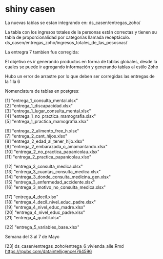 # shiny casen

La nuevas tablas se estan integrando en:
ds_casen/entregas_zoho/

La tabla con los ingresos totales de la personas están correctas y tienen su tabla de proporcionalidad por categorías llamada receptáculo.\
ds_casen/entregas_zoho/ingresos_totales_de_las_pesosnas/


La entregra 7 tambien fue corregida:


El objetivo es ir generando productos en forma de tablas globales, desde la cuales se puede ir agregando información y generando tablas al estilo Zoho

Hubo un error de arrastre por lo que deben ser corregidas las entregas de la 1 la 6

Nomenclatura de tablas en postgres:

 [1] "entrega_1_consulta_mental.xlsx"            
 [2] "entrega_1_discapacidad.xlsx"               
 [3] "entrega_1_lugar_consulta_mental.xlsx"      
 [4] "entrega_1_no_practica_mamografia.xlsx"     
 [5] "entrega_1_practica_mamografia.xlsx"    
 
 [6] "entrega_2_alimento_free_h.xlsx"            
 [7] "entrega_2_cant_hijos.xlsx"                 
 [8] "entrega_2_edad_al_tener_hijo.xlsx"         
 [9] "entrega_2_embarazada_o_amamantando.xlsx"   
[10] "entrega_2_no_practica_papanicolau.xlsx"    
[11] "entrega_2_practica_papanicolau.xlsx"      

[12] "entrega_3_consulta_medica.xlsx"            
[13] "entrega_3_cuantas_consulta_medica.xlsx"    
[14] "entrega_3_donde_consulta_medicina_gen.xlsx"\
[15] "entrega_3_enfermedad_accidente.xlsx"       
[16] "entrega_3_motivo_no_consulta_medica.xlsx"  

[17] "entrega_4_decil.xlsx"                      
[18] "entrega_4_decil_nivel_educ_padre.xlsx"     
[19] "entrega_4_nivel_educ_madre.xlsx"           
[20] "entrega_4_nivel_educ_padre.xlsx"           
[21] "entrega_4_quintil.xlsx"     

[22] "entrega_5_variables_base.xlsx"


Semana del 3 al 7 de Mayo

[23] ds_casen/entregas_zoho/entrega_6_vivienda_alle.Rmd \
https://rpubs.com/dataintelligence/764596


